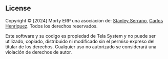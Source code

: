## License

Copyright © [2024] Morty ERP una asociacion de: [Stanley Serrano](https://github.com/stanleeeys), [Carlos Henriquez](https://github.com/criquez1237). Todos los derechos reservados.

Este software y su codigo es propiedad de Tela System y no puede ser utilizado, copiado, distribuido ni modificado sin el permiso expreso del titular de los derechos. Cualquier uso no autorizado se considerará una violación de derechos de autor.
